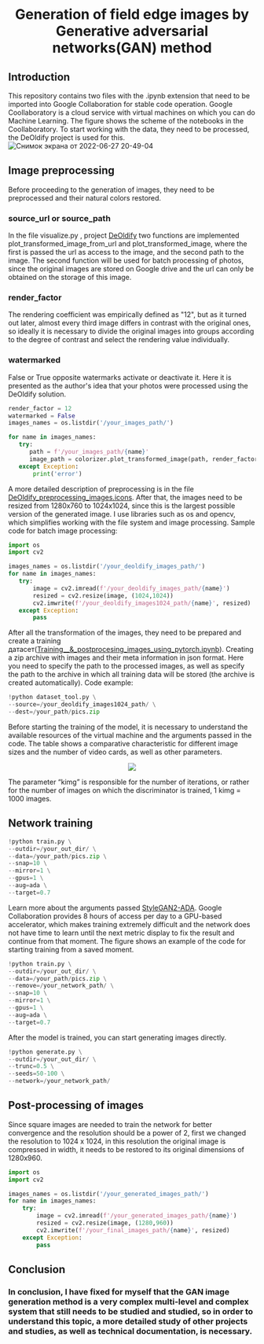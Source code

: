 <h1 align="center">Generation of field edge images by Generative adversarial networks(GAN) method 

## Introduction

This repository contains two files with the .ipynb extension that need to be imported into Google Collaboration for stable code operation. Google Coollaboratory is a cloud service with virtual machines on which you can do Machine Learning. The figure shows the scheme of the notebooks in the Coollaboratory. To start working with the data, they need to be processed, the DeOldify project is used for this.
![Снимок экрана от 2022-06-27 20-49-04](https://user-images.githubusercontent.com/106806088/176846971-40400cc4-3282-4020-a7d0-f9020b7c31e3.png)

## Image preprocessing
Before proceeding to the generation of images, they need to be preprocessed and their natural colors restored.
### source_url or source_path
In the file visualize.py , project [DeOldify](https://github.com/jantic/DeOldify/tree/master/deoldify ) two functions are implemented plot_transformed_image_from_url and plot_transformed_image, where the first is passed the url as access to the image, and the second path to the image. The second function will be used for batch processing of photos, since the original images are stored on Google drive and the url can only be obtained on the storage of this image.
### render_factor
The rendering coefficient was empirically defined as "12", but as it turned out later, almost every third image differs in contrast with the original ones, so ideally it is necessary to divide the original images into groups according to the degree of contrast and select the rendering value individually.
### watermarked
False or True opposite watermarks activate or deactivate it. Here it is presented as the author's idea that your photos were processed using the DeOldify solution.
```python
render_factor = 12 
watermarked = False
images_names = os.listdir('/your_images_path/') 

for name in images_names:
   try:
      path = f'/your_images_path/{name}'
      image_path = colorizer.plot_transformed_image(path, render_factor=render_factor, watermarked=watermarked)
   except Exception:
       print('error')
```
A more detailed description of preprocessing is in the file [DeOldify_preprocessing_images.icons](https://github.com/Bananaspirit/RSM-GAN/blob/main/DeOldify_preprocesing_images.ipynb).
After that, the images need to be resized from 1280x760 to 1024x1024, since this is the largest possible version of the generated image. I use libraries such as os and opencv, which simplifies working with the file system and image processing.
Sample code for batch image processing:
```python
import os
import cv2

images_names = os.listdir('/your_deoldify_images_path/')
for name in images_names:
   try:
       image = cv2.imread(f'/your_deoldify_images_path/{name}')
       resized = cv2.resize(image, (1024,1024))
       cv2.imwrite(f'/your_deoldify_images1024_path/{name}', resized)
   except Exception:
       pass
```
After all the transformation of the images, they need to be prepared and create a training датасет([Training__&_postprocesing_images_using_pytorch.ipynb](https://github.com/Bananaspirit/RSM-GAN/blob/main/Training__%26_postprocesing_images_using_pytorch.ipynb)). Creating a zip archive with images and their meta information in json format. Here you need to specify the path to the processed images, as well as specify the path to the archive in which all training data will be stored (the archive is created automatically).
Code example:
```python
!python dataset_tool.py \
--source=/your_deoldify_images1024_path/ \
--dest=/your_path/pics.zip
```
Before starting the training of the model, it is necessary to understand the available resources of the virtual machine and the arguments passed in the code. The table shows a comparative characteristic for different image sizes and the number of video cards, as well as other parameters.
<p align="center">
<img src="https://user-images.githubusercontent.com/106806088/176851086-c607007d-3952-4163-a714-b0cb550cd4d7.png" />
</p>

The parameter “kimg” is responsible for the number of iterations, or rather for the number of images on which the discriminator is trained, 1 kimg = 1000 images.
## Network training
```python
!python train.py \
--outdir=/your_out_dir/ \
--data=/your_path/pics.zip \
--snap=10 \
--mirror=1 \
--gpus=1 \
--aug=ada \
--target=0.7
```

Learn more about the arguments passed [StyleGAN2-ADA](https://github.com/NVlabs/stylegan2-ada-pytorch ).
Google Collaboration provides 8 hours of access per day to a GPU-based accelerator, which makes training extremely difficult and the network does not have time to learn until the next metric display to fix the result and continue from that moment. The figure shows an example of the code for starting training from a saved moment.
```python
!python train.py \
--outdir=/your_out_dir/ \
--data=/your_path/pics.zip \
--remove=/your_network_path/ \
--snap=10 \
--mirror=1 \
--gpus=1 \
--aug=ada \
--target=0.7
```
After the model is trained, you can start generating images directly.
```python
!python generate.py \
--outdir=/your_out_dir/ \
--trunc=0.5 \
--seeds=50-100 \
--network=/your_network_path/
```
## Post-processing of images
Since square images are needed to train the network for better convergence and the resolution should be a power of 2, first we changed the resolution to 1024 x 1024, in this resolution the original image is compressed in width, it needs to be restored to its original dimensions of 1280x960.
```python
import os
import cv2

images_names = os.listdir('/your_generated_images_path/') 
for name in images_names:
    try:
        image = cv2.imread(f'/your_generated_images_path/{name}')
        resized = cv2.resize(image, (1280,960)) 
        cv2.imwrite(f'/your_final_images_path/{name}', resized) 
    except Exception:
        pass
```

## Conclusion

### In conclusion, I have fixed for myself that the GAN image generation method is a very complex multi-level and complex system that still needs to be studied and studied, so in order to understand this topic, a more detailed study of other projects and studies, as well as technical documentation, is necessary.








